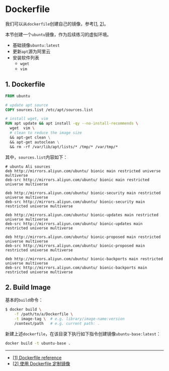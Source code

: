 # Dockerfile

我们可以从`dockerfile`创建自己的镜像，参考[[1](#1), [2](#2)]。

本节创建一个`ubuntu`镜像，作为后续练习的虚拟环境。

- 基础镜像`ubuntu:latest`
- 更新`apt`源为阿里云
- 安装软件列表
    - `wget`
    - `vim`


## 1. Dockerfile

```dockerfile
FROM ubuntu

# update apt source
COPY sources.list /etc/apt/sources.list

# install wget, vim
RUN apt update && apt install -qy --no-install-recommends \
  wget  vim \
  # clean to reduce the image size
  && apt-get clean \
  && apt-get autoclean \
  && rm -rf /var/lib/apt/lists/* /tmp/* /var/tmp/* 
```

其中，`sources.list`内容如下：

```
# ubuntu Ali sources
deb http://mirrors.aliyun.com/ubuntu/ bionic main restricted universe multiverse
deb-src http://mirrors.aliyun.com/ubuntu/ bionic main restricted universe multiverse

deb http://mirrors.aliyun.com/ubuntu/ bionic-security main restricted universe multiverse
deb-src http://mirrors.aliyun.com/ubuntu/ bionic-security main restricted universe multiverse

deb http://mirrors.aliyun.com/ubuntu/ bionic-updates main restricted universe multiverse
deb-src http://mirrors.aliyun.com/ubuntu/ bionic-updates main restricted universe multiverse

deb http://mirrors.aliyun.com/ubuntu/ bionic-proposed main restricted universe multiverse
deb-src http://mirrors.aliyun.com/ubuntu/ bionic-proposed main restricted universe multiverse

deb http://mirrors.aliyun.com/ubuntu/ bionic-backports main restricted universe multiverse
deb-src http://mirrors.aliyun.com/ubuntu/ bionic-backports main restricted universe multiverse
```


## 2. Build Image

基本的`build`命令：

```bash
$ docker build \
    -f /path/to/a/Dockerfile \
    -t image-tag \  # e.g. library/image-name:version
    /context/path   # e.g. current path: .
```

新建上述`dockerfile`，在该目录下执行如下指令创建镜像`ubuntu-base:latest`：

```bash
docker build -t ubuntu-base .
```

---

- [[1] Dockerfile reference](https://docs.docker.com/engine/reference/builder/)<span id='1'></span>
- [[2] 使用 Dockerfile 定制镜像](https://yeasy.gitbooks.io/docker_practice/image/build.html)<span id='2'></span>



